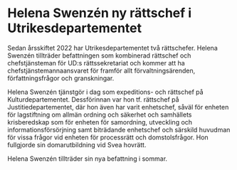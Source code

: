 # Helena Swenzén ny rättschef i Utrikesdepartementet

Sedan årsskiftet 2022 har Utrikesdepartementet två rättschefer. Helena Swenzén tillträder befattningen som kombinerad rättschef och chefstjänsteman för UD:s rättssekretariat och kommer att ha chefstjänstemannaansvaret för framför allt förvaltningsärenden, författningsfrågor och granskningar.

Helena Swenzén tjänstgör i dag som expeditions\- och rättschef på Kulturdepartementet. Dessförinnan var hon tf. rättschef på Justitiedepartementet, där hon även har varit enhetschef, såväl för enheten för lagstiftning om allmän ordning och säkerhet och samhällets krisberedskap som för enheten för samordning, utveckling och informationsförsörjning samt biträdande enhetschef och särskild huvudman för vissa frågor vid enheten för processrätt och domstolsfrågor. Hon fullgjorde sin domarutbildning vid Svea hovrätt.

Helena Swenzén tillträder sin nya befattning i sommar.
